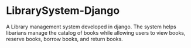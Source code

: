 # LibrarySystem-Django

A Library management system developed in django. The system helps libarians manage the catalog of books while allowing 
users to view books, reserve books, borrow books, and return books.
